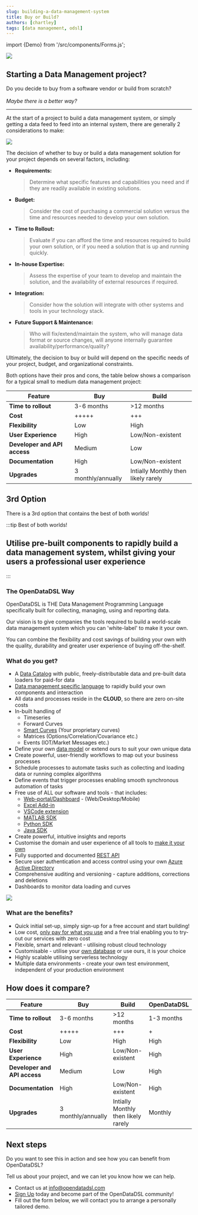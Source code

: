 ```yaml
---
slug: building-a-data-management-system
title: Buy or Build?
authors: [chartley]
tags: [data management, odsl]
---
```

import {Demo} from '/src/components/Forms.js';

<div className="row">
  <div className="column">
    <img src="/img/any_data.jpg"/>
  </div>
  <div className="column">
  <h2>Starting a Data Management project?</h2>
  Do you decide to buy from a software vendor or build from scratch?
  <br /><br /> 
  <em>Maybe there is a better way?</em>
  </div>
</div>

<!--truncate-->

<hr/>

At the start of a project to build a data management system, or simply getting a data feed to feed into an internal system, there are generally 2 considerations to make:

![](/img/blog/buy-build.jpg)

The decision of whether to buy or build a data management solution for your project depends on several factors, including:

* **Requirements:** 
  > Determine what specific features and capabilities you need and if they are readily available in existing solutions.
* **Budget:** 
  > Consider the cost of purchasing a commercial solution versus the time and resources needed to develop your own solution.
* **Time to Rollout:** 
  > Evaluate if you can afford the time and resources required to build your own solution, or if you need a solution that is up and running quickly.
* **In-house Expertise:** 
  > Assess the expertise of your team to develop and maintain the solution, and the availability of external resources if required.
* **Integration:** 
  > Consider how the solution will integrate with other systems and tools in your technology stack.
* **Future Support & Maintenance:**
  > Who will fix/extend/maintain the system, who will manage data format or source changes, will anyone internally guarantee availability/performance/quality?

Ultimately, the decision to buy or build will depend on the specific needs of your project, budget, and organizational constraints. 
   
Both options have their pros and cons, the table below shows a comparison for a typical small to medium data management project:

|Feature|Buy|Build|
|-|-|-|
|**Time to rollout**|3-6 months|>12 months|
|**Cost**|+++++|+++|
|**Flexibility**|Low|High|
|**User Experience**|High|Low/Non-existent|
|**Developer and API access**|Medium|Low|
|**Documentation**|High|Low/Non-existent|
|**Upgrades**|3 monthly/annually|Intially Monthly then likely rarely|

## 3rd Option
There is a 3rd option that contains the best of both worlds!

:::tip Best of both worlds!
## Utilise pre-built components to rapidly build a data management system, whilst giving your users a professional user experience
:::

### The OpenDataDSL Way
OpenDataDSL is THE Data Management Programming Language specifically built for collecting, managing, using and reporting data.

Our vision is to give companies the tools required to build a world-scale data management system which you can 'white-label' to make it your own.

You can combine the flexibility and cost savings of building your own with the quality, durability and greater user 
experience of buying off-the-shelf.

### What do you get?

* A [Data Catalog](https://doc.opendatadsl.com/docs/data/catalog) with public, freely-distributable data and pre-built data loaders for paid-for data 
* [Data management specific language](/easy-to-use) to rapidly build your own components and interaction
* All data and processes reside in the **CLOUD**, so there are zero on-site costs
* In-built handling of
    * Timeseries
    * Forward Curves
    * [Smart Curves](https://doc.opendatadsl.com/docs/tutorials/smart-curves) (Your proprietary curves)
    * Matrices (Options/Correlation/Covariance etc.)
    * Events (IOT/Market Messages etc.)
* Define your own [data model](/any-data-anywhere) or extend ours to suit your own unique data
* Create powerful, user-friendly workflows to map out your business processes
* Schedule processes to automate tasks such as collecting and loading data or running complex algorithms
* Define events that trigger processes enabling smooth synchronous automation of tasks
* Free use of ALL our software and tools - that includes:
    * [Web-portal/Dashboard](https://doc.opendatadsl.com/docs/user/portal) - (Web/Desktop/Mobile)
    * [Excel Add-in](https://doc.opendatadsl.com/docs/user/excel)
    * [VSCode extension](https://doc.opendatadsl.com/docs/user/vscode)
    * [MATLAB SDK](https://doc.opendatadsl.com/docs/sdk/matlab)
    * [Python SDK](https://doc.opendatadsl.com/docs/sdk/python)
    * [Java SDK](https://doc.opendatadsl.com/docs/sdk/java)
* Create powerful, intuitive insights and reports
* Customise the domain and user experience of all tools to [make it your own](/make-it-yours)
* Fully supported and documented [REST API](https://doc.opendatadsl.com/docs/api/rest/standards) 
* Secure user authentication and access control using your own [Azure Active Directory](/secure)
* Comprehensive auditing and versioning - capture additions, corrections and deletions
* Dashboards to monitor data loading and curves

![](/img/gallery.png)

### What are the benefits?

* Quick initial set-up, simply sign-up for a free account and start building!
* Low cost, [only pay for what you use](/big-savings) and a free trial enabling you to try-out our services with zero cost
* Flexible, smart and relevant - utilising robust cloud technology
* Customisable - utilise your [own database](https://doc.opendatadsl.com/docs/it/database) or use ours, it is your choice
* Highly scalable utilising serverless technology
* Multiple data environments - create your own test environment, independent of your production environment

## How does it compare?

|Feature|Buy|Build|OpenDataDSL|
|-|-|-|-|
|**Time to rollout**|3-6 months|>12 months|1-3 months|
|**Cost**|+++++|+++|+|
|**Flexibility**|Low|High|High|
|**User Experience**|High|Low/Non-existent|High|
|**Developer and API access**|Medium|Low|High|
|**Documentation**|High|Low/Non-existent|High|
|**Upgrades**|3 monthly/annually|Intially Monthly then likely rarely|Monthly|


## Next steps
Do you want to see this in action and see how you can benefit from OpenDataDSL?

Tell us about your project, and we can let you know how we can help.

* Contact us at [info@opendatadsl.com](mailto:info@opendatadsl.com)
* [Sign Up](/SignUp) today and become part of the OpenDataDSL community!
* Fill out the form below, we will contact you to arrange a personally tailored demo.

<Demo />


